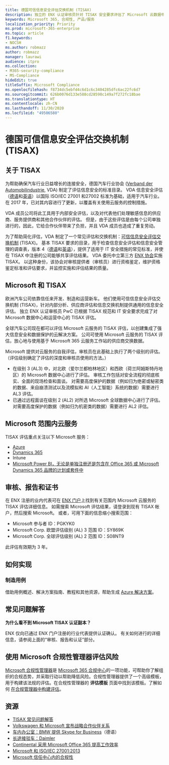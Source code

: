 ```yaml
---
title: 德国可信信息安全评估交换机制 (TISAX)
description: 独立的 ENX 认证审核员针对 TISAX 安全要求评估了 Microsoft 云数据中心。
keywords: Microsoft 365, 合规性, 产品/服务
localization_priority: Priority
ms.prod: microsoft-365-enterprise
ms.topic: article
f1.keywords:
- NOCSH
ms.author: robmazz
author: robmazz
manager: laurawi
audience: itpro
ms.collection:
- M365-security-compliance
- MS-Compliance
hideEdit: true
titleSuffix: Microsoft Compliance
ms.openlocfilehash: f8734dc5ebfd4c6d1c6c3404285dfc6ac22fc6d7
ms.sourcegitcommit: 626b0076d133e588cd28598c149a7f272fc18bae
ms.translationtype: HT
ms.contentlocale: zh-CN
ms.lasthandoff: 11/30/2020
ms.locfileid: "49506580"
---
```

# <a name="trusted-information-security-assessment-exchange-tisax-germany"></a>德国可信信息安全评估交换机制 (TISAX)

## <a name="about-tisax"></a>关于 TISAX

为帮助确保汽车行业日益增长的连接安全，德国汽车行业协会 ([Verband der Automobilindustrie](https://www.vda.de), VDA) 制定了评估信息安全的标准目录。 VDA 信息安全评估（[德语](https://www.vda.de/de/themen/sicherheit-und-standards/informationssicherheit/informationssicherheit-sicherheitsanforderungen.html)和[英语](https://www.vda.de/en/topics/safety-and-standards/information-security/information-security-requirements)）以国际 ISO/IEC 27001 和27002 标准为基础，适用于汽车行业。 在 2017 年，已对其内容进行了更新，以覆盖有关使用云服务的控制措施。

VDA 成员公司将此工具用于内部安全评估，以及对代表他们处理敏感信息的供应商、服务提供商和其他合作伙伴的评估。 但是，由于这些评估是由每个公司单独进行的，因此，它给合作伙伴带来了负担，并且 VDA 成员也造成了重复劳动。

为了帮助简化评估，VDA 制定了一个常见评估和交换机制：[可信信息安全评估交换机制](https://www.enx.com/tisax/) (TISAX)。 基本 TISAX 要求的目录，用于检查信息安全评估和信息安全管理的调查表，版本 4（[德语](https://www.vda.de/de/services/Publikationen.html)和[英语](https://www.vda.de/en/services/Publications.html)），提供了适用于 IT 安全措施的常见标准，并使在 TISAX 中注册的公司能够共享评估结果。 VDA 委托中立第三方 [ENX 协会](https://portal.enx.com/zh-CN/en-en/TISAX/tisaxassessmentresults/)实施 TISAX。 以这种身份，该协会对审核提供者（审核员）进行资格鉴定，维护资格鉴定标准和评估要求，并监控实施和评估结果的质量。

## <a name="microsoft-and-tisax"></a>Microsoft 和 TISAX

欧洲汽车公司依靠信任来开发、制造和运营新车。 他们使用可信信息安全评估交换机制 (TISAX)，针对内部分析、供应商评估和信息交换机制提供通用的信息安全评估。 独立 ENX 认证审核员 PwC 已根据 TISAX 规范和 IT 安全要求完成了对 Microsoft 数据中心和运营中心的 TISAX 评估。

全球汽车公司现在都可以评估 Microsoft 云服务的 TISAX 评估，以创建集成了强大信息安全和数据保护的云解决方案。 公司可使用 Microsoft 云服务的 TISAX 评估，放心地与使用基于 Microsoft 365 云服务工作站的供应商交换数据。

Microsoft 提供对云服务的自我评估，审核员在此基础上执行了两个级别的评估。 （评估级别确定了评估的深度和审核员使用的方法。）

- 在级别 3 (AL3) 中，对北欧（爱尔兰都柏林地区）和西欧（荷兰阿姆斯特丹地区）的 Microsoft 数据中心进行了评估。 审核工作包括对安全流程的彻底核实、全面的现场检查和面谈。 对需要高度保护的数据（例如归为绝密或秘密类的数据、来自崩溃测试以及流模拟和 AI（人工智能）系统的数据）需要进行 AL3 评估。
- 已通过远程面谈在级别 2 (AL2) 对所选 Microsoft 全球数据中心进行了评估。 对需要高度保护的数据（例如归为机密类的数据）需要进行 AL2 评估。

## <a name="microsoft-in-scope-cloud-services"></a>Microsoft 范围内云服务

TISAX 评估重点关注以下 Microsoft 服务：

- [Azure](https://gallery.technet.microsoft.com/Overview-of-Azure-c1be3942)
- [Dynamics 365](https://download.microsoft.com/download/E/1/9/E1977163-7A86-4812-AC18-C03ADC958AAF/Microsoft_Dynamics_365_Cloud_Service_Compliance_Datasheet.pdf)
- Intune
- [Microsoft Power BI，无论是单独注册还是包含在 Office 365 或 Microsoft Dynamics 365 品牌的计划或套件中](https://servicetrust.microsoft.com/ViewPage/TrustDocuments?command=Download&downloadType=Document&downloadId=9f756cce-b15d-45a9-94d7-6a583dee4401&docTab=6d000410-c9e9-11e7-9a91-892aae8839ad_Compliance_Guides)

## <a name="audits-reports-and-certificates"></a>审核、报告和证书

在 ENX 注册的业内代表可在 [ENX 门户](https://portal.enx.com/zh-CN/)上找到有关范围内 Microsoft 云服务的 TISAX 评估详细信息。 如需搜索 Microsoft 评估结果，请登录到现有 TISAX 帐户，然后搜索 Microsoft。 或者，可用下面的信息缩小搜索范围：

- Microsoft 参与者 ID：PGKYK0
- Microsoft Corp. 欧盟评估级别 (AL) 3 范围 ID：SY869K
- Microsoft Corp. 全球评估级别 (AL) 2 范围 ID：S08NT9

此评估有效期为 3 年。

## <a name="how-to-implement"></a>如何实现

### <a name="manufacturing-use-cases"></a>制造用例

借助用例概述、解决方案指南、教程和其他资源，帮助生成 [Azure 解决方案](https://docs.microsoft.com/azure/industry/manufacturing/)。

## <a name="frequently-asked-questions"></a>常见问题解答

**为什么看不到 Microsoft TISAX 认证副本？**

ENX 仅向已通过 ENX 门户注册的行业代表提供认证确认。 有关如何进行的详细信息，请参阅上面的“审核、报告和认证”部分。

## <a name="use-microsoft-compliance-manager-to-assess-your-risk"></a>使用 Microsoft 合规性管理器评估风险

[Microsoft 合规性管理器](https://docs.microsoft.com/microsoft-365/compliance/compliance-manager)是 [Microsoft 365 合规中心](https://docs.microsoft.com/microsoft-365/compliance/microsoft-365-compliance-center)的一项功能，可帮助你了解组织的合规态势，并采取行动以帮助降低风险。合规性管理器提供了一个高级模板，用于构建该法规的评估。在合规性管理器的 **评估模板** 页面中找到该模板。了解如何 [在合规管理器中构建评估](https://docs.microsoft.com/microsoft-365/compliance/compliance-manager-assessments)。

## <a name="resources"></a>资源

- [TISAX 常见问题解答](https://portal.enx.com/zh-CN/TISAX/faqs/)
- [Volkswagen 和 Microsoft 宣布战略合作伙伴关系](https://www.volkswagen-newsroom.com/en/press-releases/volkswagen-and-microsoft-announce-strategic-partnership-4234)
- [车内办公室：BMW 提供 Skype for Business](https://news.microsoft.com/de-de/skype-business-ab-sofort-fahrzeugen-von-bmw-verfugbar/)（德语）
- [长途接驳车：Daimler](https://customers.microsoft.com/story/daimlertrucks)
- [Continental 采用 Microsoft Office 365 提高工作效率](https://www.avanade.com/en/clients/continental)
- [Microsoft 和 ISO/IEC 27001:2013](offering-iso-27001.md)
- [Microsoft 信任中心内的合规性](https://www.microsoft.com/trust-center/compliance/compliance-overview)
